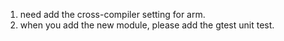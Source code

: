 1. need add the cross-compiler setting for arm.
2. when you add the new module, please add the gtest unit test.
